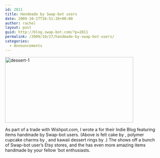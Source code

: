 ```yaml
---
id: 2811
title: Handmade by Swap-bot users
date: 2009-10-27T16:51:20+00:00
author: rachel
layout: post
guid: http://blog.swap-bot.com/?p=2811
permalink: /2009/10/27/handmade-by-swap-bot-users/
categories:
  - Announcements
---
```

[<img src="http://blog.swap-bot.com/wp-content/uploads/2009/10/dessert-1.jpg" alt="dessert-1" title="dessert-1" width="420" height="216" />](http://blogs.wishpot.com/indie/2009/10/27/guest-blog-by-rachel-johnson-handmade-trends-from-swap-botcom/) 

As part of a trade with Wishpot.com, I wrote a for their Indie Blog featuring items handmade by Swap-bot users. (Above is felt cake by , polymer cupcake charms by , and kawaii dessert rings by .) The shows off a bunch of Swap-bot user&#8217;s Etsy stores, and the has even more amazing items handmade by your fellow &#8216;bot enthusiasts.